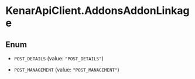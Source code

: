 # KenarApiClient.AddonsAddonLinkage

## Enum


* `POST_DETAILS` (value: `"POST_DETAILS"`)

* `POST_MANAGEMENT` (value: `"POST_MANAGEMENT"`)


